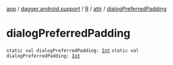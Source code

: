 [app](../../../index.md) / [dagger.android.support](../../index.md) / [R](../index.md) / [attr](index.md) / [dialogPreferredPadding](./dialog-preferred-padding.md)

# dialogPreferredPadding

`static val dialogPreferredPadding: `[`Int`](https://kotlinlang.org/api/latest/jvm/stdlib/kotlin/-int/index.html)
`static val dialogPreferredPadding: `[`Int`](https://kotlinlang.org/api/latest/jvm/stdlib/kotlin/-int/index.html)